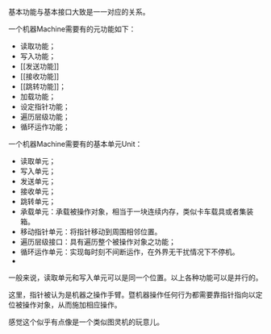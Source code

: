 基本功能与基本接口大致是一一对应的关系。

一个机器Machine需要有的元功能如下：
- 读取功能；
- 写入功能；
- [[发送功能]]
- [[接收功能]]
- [[跳转功能]]；
- 加载功能；
- 设定指针功能；
- 遍历层级功能；
- 循环运作功能；

一个机器Machine需要有的基本单元Unit：
- 读取单元；
- 写入单元；
- 发送单元；
- 接收单元；
- 跳转单元；
- 承载单元：承载被操作对象，相当于一块连续内存，类似卡车载具或者集装箱。
- 移动指针单元：将指针移动到周围相邻位置。
- 遍历层级接口：具有遍历整个被操作对象之功能；
- 循环运作单元：实现每时刻不间断运作，在外界无干扰情况下不停机。
- 


一般来说，读取单元和写入单元可以是同一个位置。以上各种功能可以是并行的。

这里，指针被认为是机器之操作手臂。暨机器操作任何行为都需要靠指针指向以定位被操作对象，从而施加相应操作。

感觉这个似乎有点像是一个类似图灵机的玩意儿。
